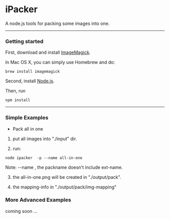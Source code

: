 iPacker
=======

A  node.js  tools  for packing some images into one.


------------------

### Getting started

First, download and install [ImageMagick](http://http://www.imagemagick.org/). 

In Mac OS X, you can simply use Homebrew and do:

```
brew install imagemagick
```


Second, install [Node.js](http://nodejs.org).


Then, run
```
npm install
```


------------------

### Simple Examples

* Pack all in one

1) put all images into  "./input"  dir.

2) run:

```
node ipacker  -p --name all-in-one
```
Note: --name <packname> , the packname doesn't include ext-name.

3) the all-in-one.png  will be created in "./output/pack". 

4) the mapping-info in "./output/pack/img-mapping"



### More Advanced Examples

coming soon ...








